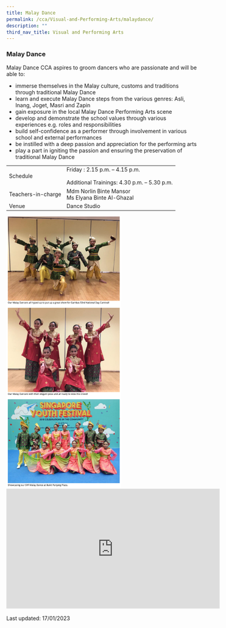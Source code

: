 ```yaml
---
title: Malay Dance
permalink: /cca/Visual-and-Performing-Arts/malaydance/
description: ""
third_nav_title: Visual and Performing Arts
---
```

### Malay Dance

Malay Dance CCA aspires to groom dancers who are passionate and will be able to:
*   immerse themselves in the Malay culture, customs and traditions through traditional Malay Dance
*   learn and execute Malay Dance steps from the various genres: Asli, Inang, Joget, Masri and Zapin
*   gain exposure in the local Malay Dance Performing Arts scene
*   develop and demonstrate the school values through various experiences e.g. roles and responsibilities
*   build self-confidence as a performer through involvement in various school and external performances
*   be instilled with a deep passion and appreciation for the performing arts
*   play a part in igniting the passion and ensuring the preservation of traditional Malay Dance

|  |  |
|---|---|
| Schedule | Friday : 2.15 p.m. – 4.15 p.m.<br><br> Additional Trainings: 4.30 p.m. – 5.30 p.m. |
| Teachers-in-charge | Mdm Norlin Binte Mansor<br>Ms Elyana Binte Al-Ghazal|
|  Venue | Dance Studio |

<img src="/images/cca9.png" style="width:60%">

<div class="bp-youtube">

<iframe width="560" height="315" src="https://www.youtube.com/embed/Uf9_ewpYBCw" title="YouTube video player" frameborder="0" allow="accelerometer; autoplay; clipboard-write; encrypted-media; gyroscope; picture-in-picture" allowfullscreen=""></iframe>

</div>

Last updated: 17/01/2023